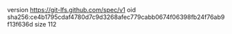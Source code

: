 version https://git-lfs.github.com/spec/v1
oid sha256:ce4b1795cdaf4780d7c9d3268afec779cabb0674f06398fb24f76ab9f13f636d
size 112
